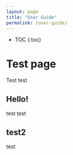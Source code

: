 ```yaml
---
layout: page
title: "User Guide"
permalink: /user-guide/
---
```


- TOC
{:toc}

# Test page

Test test

## Hello!

test test 

## test2

test